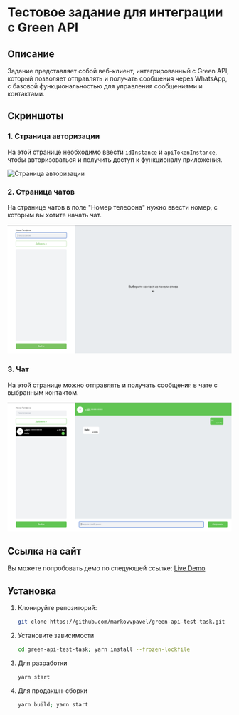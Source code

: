# Тестовое задание для интеграции с Green API

## Описание

Задание представляет собой веб-клиент, интегрированный с Green API, который позволяет отправлять и получать сообщения через WhatsApp, с базовой функциональностью для управления сообщениями и контактами.

## Скриншоты

### 1. Страница авторизации

На этой странице необходимо ввести `idInstance` и `apiTokenInstance`, чтобы авторизоваться и получить доступ к функционалу приложения.

![Страница авторизации](https://github.com/markovvpavel/green-api-test-task/blob/main/assets/screenshots/1.jpg)

### 2. Страница чатов

На странице чатов в поле "Номер телефона" нужно ввести номер, с которым вы хотите начать чат.

![Страница чатов](https://github.com/markovvpavel/green-api-test-task/blob/main/assets/screenshots/2.jpg)

### 3. Чат

На этой странице можно отправлять и получать сообщения в чате с выбранным контактом.

![Чат](https://github.com/markovvpavel/green-api-test-task/blob/main/assets/screenshots/3.jpg)

## Ссылка на сайт

Вы можете попробовать демо по следующей ссылке: [Live Demo](https://greenapi-test-task.netlify.app)

## Установка

1. Клонируйте репозиторий:

   ```bash
   git clone https://github.com/markovvpavel/green-api-test-task.git
   ```

2. Установите зависимости

   ```bash
   cd green-api-test-task; yarn install --frozen-lockfile
   ```

3. Для разработки

   ```bash
   yarn start
   ```

4. Для продакшн-сборки

   ```bash
   yarn build; yarn start
   ```
